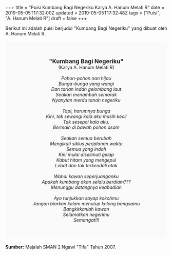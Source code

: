 +++
title = "Puisi Kumbang Bagi Negeriku Karya A. Hanum Melati R"
date = 2019-05-05T17:32:00Z
updated = 2019-05-05T17:32:48Z
tags = ["Puisi", "A. Hanum Melati R"]
draft = false
+++

<div dir="ltr" style="text-align: left;" trbidi="on"><div dir="ltr" style="text-align: left;" trbidi="on"><div style="text-align: justify;">Berikut ini adalah puisi berjudul "Kumbang Bagi Negeriku" yang dibuat oleh A. Hanum Melati R.</div><br /><div style="background: #FAFAFA; font-size: 14px; height: auto; margin: 0 auto; padding: 50px; text-align: center; width: auto;"><span style="font-size: 18px;"><b>"Kumbang Bagi Negeriku"</b></span><br />(Karya A. Hanum Melati R)<br /><br /><i>Pohon-pohon nan hijau<br />Bunga-bunga yang wangi<br />Dan tarian indah gelombang laut<br />Seakan menambah semarak<br />Nyanyian merdu tanah negeriku<br /><br />Tapi, harumnya bunga<br />Kini, tak sewangi kala aku masih kecil<br />Tak sesepoi kala aku,<br />Bermain di bawah pohon asam<br /><br />Seakan semua berubah<br />Mengikuti siklus perjalanan waktu<br />Semua yang indah<br />Kini mulai diselimuti gelap<br />Kabut hitam yang mengepul<br />Lebat dan tak terkendali otak<br /><br />Wahai kawan seperjuanganku<br />Apakah kumbang akan selalu berdiam???<br />Menunggu datangnya keabadian<br /><br />Ayo tunjukkan sayap kokohmu<br />Jangan biarkan kelam menutup kolong bangsamu<br />Bangkitkanlah kawan<br />Selamatkan negerimu<br />Semangat!!!</i> </div></div><br /><div style="text-align: justify;"><b>Sumber:</b> Majalah SMAN 2 Ngawi "Tifa" Tahun 2007.</div></div>
